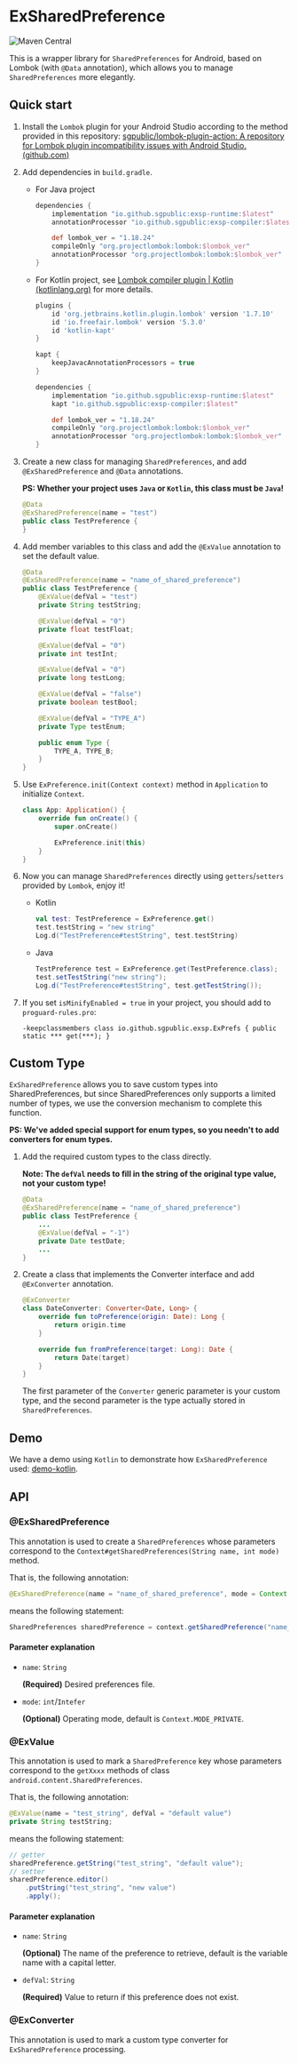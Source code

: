 # ExSharedPreference

![Maven Central](https://img.shields.io/maven-central/v/io.github.sgpublic/exsp-compiler)

This is a wrapper library for `SharedPreferences` for Android, based on Lombok (with `@Data` annotation), which allows you to manage `SharedPreferences` more elegantly.

## Quick start

1. Install the `Lombok` plugin for your Android Studio according to the method provided in this repository: [sgpublic/lombok-plugin-action: A repository for Lombok plugin incompatibility issues with Android Studio. (github.com)](https://github.com/sgpublic/lombok-plugin-action)

2. Add dependencies in `build.gradle`.

   + For Java project

     ```groovy
     dependencies {
         implementation "io.github.sgpublic:exsp-runtime:$latest"
         annotationProcessor "io.github.sgpublic:exsp-compiler:$latest"

         def lombok_ver = "1.18.24"
         compileOnly "org.projectlombok:lombok:$lombok_ver"
         annotationProcessor "org.projectlombok:lombok:$lombok_ver"
     }
     ```

   + For Kotlin project, see [Lombok compiler plugin | Kotlin (kotlinlang.org)](https://kotlinlang.org/docs/lombok.html#using-with-kapt) for more details.

     ```groovy
     plugins {
         id 'org.jetbrains.kotlin.plugin.lombok' version '1.7.10'
         id 'io.freefair.lombok' version '5.3.0'
         id 'kotlin-kapt'
     }
     
     kapt {
         keepJavacAnnotationProcessors = true
     }
     
     dependencies {
         implementation "io.github.sgpublic:exsp-runtime:$latest"
         kapt "io.github.sgpublic:exsp-compiler:$latest"
     
         def lombok_ver = "1.18.24"
         compileOnly "org.projectlombok:lombok:$lombok_ver"
         annotationProcessor "org.projectlombok:lombok:$lombok_ver"
     }
     ```

3. Create a new class for managing `SharedPreferences`, and add `@ExSharedPreference` and `@Data` annotations.

   **PS: Whether your project uses `Java` or `Kotlin`, this class must be `Java`!**

   ```java
   @Data
   @ExSharedPreference(name = "test")
   public class TestPreference {
   }
   ```

4. Add member variables to this class and add the `@ExValue` annotation to set the default value.

   ```java
   @Data
   @ExSharedPreference(name = "name_of_shared_preference")
   public class TestPreference {
       @ExValue(defVal = "test")
       private String testString;
   
       @ExValue(defVal = "0")
       private float testFloat;
   
       @ExValue(defVal = "0")
       private int testInt;
   
       @ExValue(defVal = "0")
       private long testLong;
   
       @ExValue(defVal = "false")
       private boolean testBool;
   
       @ExValue(defVal = "TYPE_A")
       private Type testEnum;
   
       public enum Type {
           TYPE_A, TYPE_B;
       }
   }
   ```

5. Use `ExPreference.init(Context context)` method in `Application` to initialize `Context`.

   ```kotlin
   class App: Application() {
       override fun onCreate() {
           super.onCreate()
   
           ExPreference.init(this)
       }
   }
   ```

6. Now you can manage `SharedPreferences` directly using `getters`/`setters` provided by `Lombok`, enjoy it!

   + Kotlin

     ```kotlin
     val test: TestPreference = ExPreference.get()
     test.testString = "new string"
     Log.d("TestPreference#testString", test.testString)
     ```

   + Java

     ```java
     TestPreference test = ExPreference.get(TestPreference.class);
     test.setTestString("new string");
     Log.d("TestPreference#testString", test.getTestString());
     ```

7. If you set `isMinifyEnabled = true` in your project, you should add to `proguard-rules.pro`:

   ```
   -keepclassmembers class io.github.sgpublic.exsp.ExPrefs { public static *** get(***); }
   ```

    

## Custom Type

`ExSharedPreference` allows you to save custom types into SharedPreferences, but since SharedPreferences only supports a limited number of types, we use the conversion mechanism to complete this function.

**PS: We've added special support for enum types, so you needn't to add converters for enum types.**

1. Add the required custom types to the class directly.

   **Note: The `defVal` needs to fill in the string of the original type value, not your custom type!**

   ```java
   @Data
   @ExSharedPreference(name = "name_of_shared_preference")
   public class TestPreference {
       ...
       @ExValue(defVal = "-1")
       private Date testDate;
       ...
   }
   ```

2. Create a class that implements the Converter interface and add `@ExConverter` annotation.

   ```kotlin
   @ExConverter
   class DateConverter: Converter<Date, Long> {
       override fun toPreference(origin: Date): Long {
           return origin.time
       }
   
       override fun fromPreference(target: Long): Date {
           return Date(target)
       }
   }
   ```

   The first parameter of the `Converter` generic parameter is your custom type, and the second parameter is the type actually stored in `SharedPreferences`.

## Demo

We have a demo using `Kotlin` to demonstrate how `ExSharedPreference` used: [demo-kotlin](/demo/src/main/java/io/github/sgpublic/exsp/demo).

## API

### @ExSharedPreference

This annotation is used to create a `SharedPreferences` whose parameters correspond to the `Context#getSharedPreferences(String name, int mode)` method.

That is, the following annotation:

```java
@ExSharedPreference(name = "name_of_shared_preference", mode = Context.MODE_PRIVATE)
```

means the following statement:

```java
SharedPreferences sharedPreference = context.getSharedPreference("name_of_shared_preference", Context.MODE_PRIVATE);
```

#### Parameter explanation

+ `name`: `String`

  **(Required)** Desired preferences file.

+ `mode`: `int`/`Intefer`

  **(Optional)** Operating mode, default is `Context.MODE_PRIVATE`.

### @ExValue

This annotation is used to mark a `SharedPreference` key whose parameters correspond to the `getXxxx` methods of class `android.content.SharedPreferences`.

That is, the following annotation:

```java
@ExValue(name = "test_string", defVal = "default value")
private String testString;
```

means the following statement:

```java
// getter
sharedPreference.getString("test_string", "default value");
// setter
sharedPreference.editor()
    .putString("test_string", "new value")
    .apply();
```

#### Parameter explanation

+ `name`: `String`

  **(Optional)** The name of the preference to retrieve, default is the variable name with a capital letter.

+ `defVal`: `String`

  **(Required)** Value to return if this preference does not exist.

### @ExConverter

This annotation is used to mark a custom type converter for `ExSharedPreference` processing.
